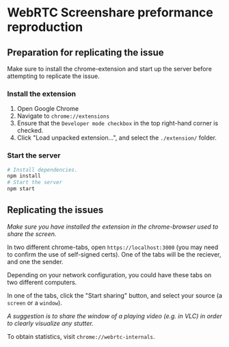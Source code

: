 # WebRTC Screenshare preformance reproduction

## Preparation for replicating the issue

Make sure to install the chrome-extension and start up the server before attempting to replicate the issue.

### Install the extension

1. Open Google Chrome
2. Navigate to `chrome://extensions`
3. Ensure that the `Developer mode checkbox` in the top right-hand corner is checked.
4. Click "Load unpacked extension…", and select the `./extension/` folder.

### Start the server

```bash
# Install dependencies.
npm install
# Start the server
npm start
```

## Replicating the issues

_Make sure you have installed the extension in the chrome-browser used to share the screen._

In two different chrome-tabs, open `https://localhost:3000` (you may need to confirm the use of self-signed certs). One of the tabs will be the reciever, and one the sender.

Depending on your network configuration, you could have these tabs on two different computers.

In one of the tabs, click the "Start sharing" button, and select your source (a `screen` or a `window`).

_A suggestion is to share the window of a playing video (e.g. in VLC) in order to clearly visualize any stutter._

To obtain statistics, visit `chrome://webrtc-internals`.
